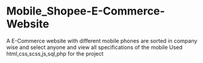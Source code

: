 # Mobile_Shopee-E-Commerce-Website
A E-Commerce website with different mobile phones are sorted in company wise and select anyone and view all specifications of the mobile
Used html,css,scss,js,sql,php for the project
